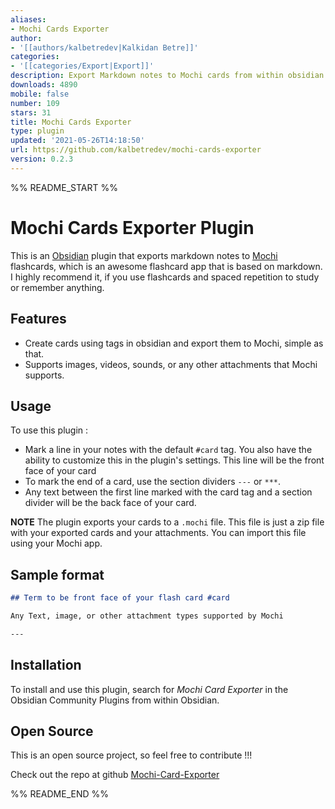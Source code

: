```yaml
---
aliases:
- Mochi Cards Exporter
author:
- '[[authors/kalbetredev|Kalkidan Betre]]'
categories:
- '[[categories/Export|Export]]'
description: Export Markdown notes to Mochi cards from within obsidian
downloads: 4890
mobile: false
number: 109
stars: 31
title: Mochi Cards Exporter
type: plugin
updated: '2021-05-26T14:18:50'
url: https://github.com/kalbetredev/mochi-cards-exporter
version: 0.2.3
---
```


%% README_START %%

# Mochi Cards Exporter Plugin

This is an [Obsidian](https://obsidian.md/) plugin that exports markdown notes to [Mochi](https://mochi.cards) flashcards, which is an awesome flashcard app that is based on markdown. I highly recommend it, if you use flashcards and spaced repetition to study or remember anything.

## Features

- Create cards using tags in obsidian and export them to Mochi, simple as that.
- Supports images, videos, sounds, or any other attachments that Mochi supports.

## Usage

To use this plugin :
- Mark a line in your notes with the default `#card` tag. You also have the ability to customize this in the plugin's settings. This line will be the front face of your card
- To mark the end of a card, use the section dividers `---` or `***`.
- Any text between the first line marked with the card tag and a section divider will be the back face of your card.

**NOTE** The plugin exports your cards to a `.mochi` file. This file is just a zip file with your exported cards and your attachments. You can import this file using your Mochi app.

## Sample format

```md
## Term to be front face of your flash card #card

Any Text, image, or other attachment types supported by Mochi

---

```

## Installation

To install and use this plugin, search for *Mochi Card Exporter* in the Obsidian Community Plugins from within Obsidian.

## Open Source

This is an open source project, so feel free to contribute !!!

Check out the repo at github [Mochi-Card-Exporter](https://github.com/kalbetredev/mochi-cards-exporter)

%% README_END %%